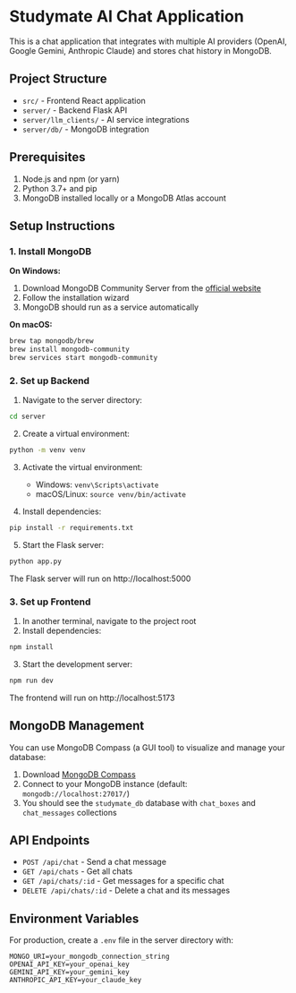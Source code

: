 
# Studymate AI Chat Application

This is a chat application that integrates with multiple AI providers (OpenAI, Google Gemini, Anthropic Claude) and stores chat history in MongoDB.

## Project Structure

- `src/` - Frontend React application
- `server/` - Backend Flask API
- `server/llm_clients/` - AI service integrations
- `server/db/` - MongoDB integration

## Prerequisites

1. Node.js and npm (or yarn)
2. Python 3.7+ and pip
3. MongoDB installed locally or a MongoDB Atlas account

## Setup Instructions

### 1. Install MongoDB

**On Windows:**
1. Download MongoDB Community Server from the [official website](https://www.mongodb.com/try/download/community)
2. Follow the installation wizard
3. MongoDB should run as a service automatically

**On macOS:**
```bash
brew tap mongodb/brew
brew install mongodb-community
brew services start mongodb-community
```

### 2. Set up Backend

1. Navigate to the server directory:
```bash
cd server
```

2. Create a virtual environment:
```bash
python -m venv venv
```

3. Activate the virtual environment:
   - Windows: `venv\Scripts\activate`
   - macOS/Linux: `source venv/bin/activate`

4. Install dependencies:
```bash
pip install -r requirements.txt
```

5. Start the Flask server:
```bash
python app.py
```
The Flask server will run on http://localhost:5000

### 3. Set up Frontend

1. In another terminal, navigate to the project root
2. Install dependencies:
```bash
npm install
```

3. Start the development server:
```bash
npm run dev
```
The frontend will run on http://localhost:5173

## MongoDB Management

You can use MongoDB Compass (a GUI tool) to visualize and manage your database:
1. Download [MongoDB Compass](https://www.mongodb.com/products/compass)
2. Connect to your MongoDB instance (default: `mongodb://localhost:27017/`)
3. You should see the `studymate_db` database with `chat_boxes` and `chat_messages` collections

## API Endpoints

- `POST /api/chat` - Send a chat message
- `GET /api/chats` - Get all chats
- `GET /api/chats/:id` - Get messages for a specific chat
- `DELETE /api/chats/:id` - Delete a chat and its messages

## Environment Variables

For production, create a `.env` file in the server directory with:
```
MONGO_URI=your_mongodb_connection_string
OPENAI_API_KEY=your_openai_key
GEMINI_API_KEY=your_gemini_key
ANTHROPIC_API_KEY=your_claude_key
```
